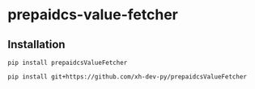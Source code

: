 # prepaidcs-value-fetcher

## Installation
```shell
pip install prepaidcsValueFetcher
```

```shell
pip install git+https://github.com/xh-dev-py/prepaidcsValueFetcher
```